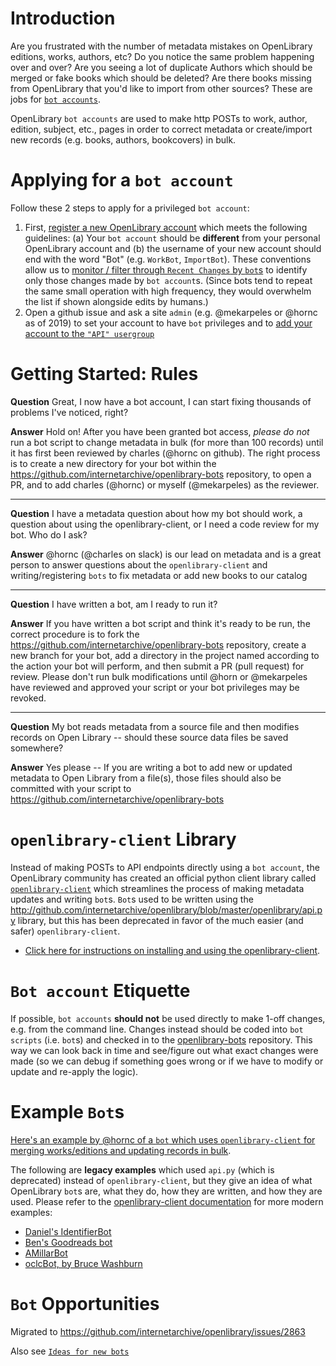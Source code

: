 # Introduction

Are you frustrated with the number of metadata mistakes on OpenLibrary editions, works, authors, etc? Do you notice the same problem happening over and over? Are you seeing a lot of duplicate Authors which should be merged or fake books which should be deleted? Are there books missing from OpenLibrary that you'd like to import from other sources? These are jobs for [`bot accounts`](https://openlibrary.org/dev/docs/bots).

OpenLibrary `bot accounts` are used to make http POSTs to work, author, edition, subject, etc., pages in order to correct metadata or create/import new records (e.g. books, authors, bookcovers) in bulk. 

# Applying for a `bot account`

Follow these 2 steps to apply for a privileged `bot account`:
1) First, [register a new OpenLibrary account](https://openlibrary.org/account/create) which meets the following guidelines: (a) Your `bot account` should be **different** from your personal OpenLibrary account and (b) the username of your new account should end with the word "Bot" (e.g. `WorkBot`, `ImportBot`). These conventions allow us to [monitor / filter through `Recent Changes` by `bot`s](https://openlibrary.org/recentchanges#bots) to identify only those changes made by `bot account`s. (Since bots tend to repeat the same small operation with high frequency, they would overwhelm the list if shown alongside edits by humans.)
2) Open a github issue and ask a site `admin` (e.g. @mekarpeles or @hornc as of 2019) to set your account to have `bot` privileges and to [add your account to the `"API" usergroup`](http://openlibrary.org/usergroup/api?m=edit)

# Getting Started: Rules

**Question** Great, I now have a bot account, I can start fixing thousands of problems I've noticed, right?

**Answer** Hold on! After you have been granted bot access, *please do not* run a bot script to change metadata in bulk (for more than 100 records) until it has first been reviewed by charles (@hornc on github). The right process is to create a new directory for your bot within the https://github.com/internetarchive/openlibrary-bots repository, to open a PR, and to add charles (@hornc) or myself (@mekarpeles) as the reviewer. 

***

**Question** I have a metadata question about how my bot should work, a question about using the openlibrary-client, or I need a code review for my bot. Who do I ask?

**Answer** @hornc (@charles on slack) is our lead on metadata and is a great person to answer questions about the `openlibrary-client` and writing/registering `bots` to fix metadata or add new books to our catalog

***

**Question** I have written a bot, am I ready to run it?

**Answer** If you have written a bot script and think it's ready to be run, the correct procedure is to fork the https://github.com/internetarchive/openlibrary-bots repository, create a new branch for your bot, add a directory in the project named according to the action your bot will perform, and then submit a PR (pull request) for review. Please don't run bulk modifications until @horn or @mekarpeles have reviewed and approved your script or your bot privileges may be revoked.

*** 

**Question** My bot reads metadata from a source file and then modifies records on Open Library -- should these source data files be saved somewhere?

**Answer** Yes please -- If you are writing a bot to add new or updated metadata to Open Library from a file(s), those files should also be committed with your script to https://github.com/internetarchive/openlibrary-bots

# `openlibrary-client` Library

Instead of making POSTs to API endpoints directly using a `bot account`, the OpenLibrary community has created an official python client library called [`openlibrary-client`](https://github.com/internetarchive/openlibrary-client) which streamlines the process of making metadata updates and writing `bot`s. `Bot`s used to be written using the http://github.com/internetarchive/openlibrary/blob/master/openlibrary/api.py library, but this has been deprecated in favor of the much easier (and safer) `openlibrary-client`.

- [Click here for instructions on installing and using the openlibrary-client](https://github.com/internetarchive/openlibrary-client).

# `Bot account` Etiquette 

If possible, `bot accounts` **should not** be used directly to make 1-off changes, e.g. from the command line. Changes instead should be coded into `bot scripts` (i.e. `bot`s) and checked in to the [openlibrary-bots](github.com/internetarchive/openlibrary-bots) repository. This way we can look back in time and see/figure out what exact changes were made (so we can debug if something goes wrong or if we have to modify or update and re-apply the logic).

# Example `Bot`s

[Here's an example by @hornc of a `bot` which uses `openlibrary-client` for merging works/editions and updating records in bulk](https://github.com/hornc/catharbot).

The following are **legacy examples** which used `api.py` (which is deprecated) instead of `openlibrary-client`, but they give an idea of what OpenLibrary `bot`s are, what they do, how they are written, and how they are used. Please refer to the [openlibrary-client documentation](https://github.com/internetarchive/openlibrary-client) for more modern examples:

- [Daniel's IdentifierBot](http://github.com/dmontalvo/IdentifierBot/blob/master/fastadder.py)
- [Ben's Goodreads bot](https://github.com/internetarchive/openlibrary/blob/master/scripts/2010/04/import_goodreads_ids.py)
- [AMillarBot](http://openlibrary.org/people/AMillarBot)
- [oclcBot, by Bruce Washburn](http://openlibrary.org/people/oclcBot)

# `Bot` Opportunities
Migrated to https://github.com/internetarchive/openlibrary/issues/2863

Also see [`Ideas for new bots`](https://github.com/internetarchive/openlibrary-bots/labels/Ideas%20for%20new%20bots)